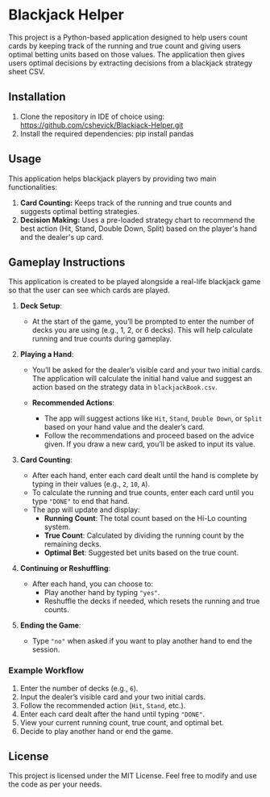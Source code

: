 # Blackjack Helper

This project is a Python-based application designed to help users count cards by keeping track of the running and true count and giving users optimal betting units based on those values. The application then gives users optimal decisions by extracting decisions from a blackjack strategy sheet CSV.

## Installation
  1. Clone the repository in IDE of choice using: https://github.com/cshevick/Blackjack-Helper.git
  2. Install the required dependencies: pip install pandas

## Usage

This application helps blackjack players by providing two main functionalities:
1. **Card Counting:** Keeps track of the running and true counts and suggests optimal betting strategies.
2. **Decision Making:** Uses a pre-loaded strategy chart to recommend the best action (Hit, Stand, Double Down, Split) based on the player's hand and the dealer's up card.

## Gameplay Instructions
This application is created to be played alongside a real-life blackjack game so that the user can see which cards are played. 

1. **Deck Setup**:
   - At the start of the game, you’ll be prompted to enter the number of decks you are using (e.g., 1, 2, or 6 decks). This will help calculate running and true counts during gameplay.

2. **Playing a Hand**:
   - You’ll be asked for the dealer’s visible card and your two initial cards. The application will calculate the initial hand value and suggest an action based on the strategy data in `blackjackBook.csv`.

   - **Recommended Actions**:
     - The app will suggest actions like `Hit`, `Stand`, `Double Down`, or `Split` based on your hand value and the dealer’s card.
     - Follow the recommendations and proceed based on the advice given. If you draw a new card, you’ll be asked to input its value.

3. **Card Counting**:
   - After each hand, enter each card dealt until the hand is complete by typing in their values (e.g., `2`, `10`, `A`).
   - To calculate the running and true counts, enter each card until you type `"DONE"` to end that hand.
   - The app will update and display:
     - **Running Count**: The total count based on the Hi-Lo counting system.
     - **True Count**: Calculated by dividing the running count by the remaining decks.
     - **Optimal Bet**: Suggested bet units based on the true count.

4. **Continuing or Reshuffling**:
   - After each hand, you can choose to:
     - Play another hand by typing `"yes"`.
     - Reshuffle the decks if needed, which resets the running and true counts.

5. **Ending the Game**:
   - Type `"no"` when asked if you want to play another hand to end the session.

### Example Workflow

1. Enter the number of decks (e.g., `6`).
2. Input the dealer’s visible card and your two initial cards.
3. Follow the recommended action (`Hit`, `Stand`, etc.).
4. Enter each card dealt after the hand until typing `"DONE"`.
5. View your current running count, true count, and optimal bet.
6. Decide to play another hand or end the game.

## License
This project is licensed under the MIT License. Feel free to modify and use the code as per your needs.

